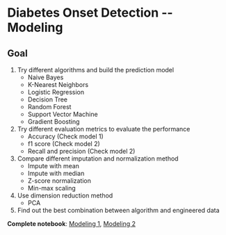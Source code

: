 # Diabetes Onset Detection -- Modeling

## Goal
1. Try different algorithms and build the prediction model
   * Naive Bayes
   * K-Nearest Neighbors
   * Logistic Regression
   * Decision Tree
   * Random Forest
   * Support Vector Machine
   * Gradient Boosting
2. Try different evaluation metrics to evaluate the performance
   * Accuracy (Check model 1)
   * f1 score (Check model 2)
   * Recall and precision (Check model 2)
3. Compare different imputation and normalization method
   * Impute with mean
   * Impute with median
   * Z-score normalization
   * Min-max scaling
4. Use dimension reduction method
   * PCA
5. Find out the best combination between algorithm and engineered data

**Complete notebook**: [Modeling 1](https://github.com/george1577/Thinkful_Data_Science/blob/master/Capstone%20project/Capstone%20project%201/Modeling/Modeling_accuracy_score.ipynb), [Modeling 2](https://github.com/george1577/Thinkful_Data_Science/blob/master/Capstone%20project/Capstone%20project%201/Modeling/Modeling_f1_score.ipynb)


